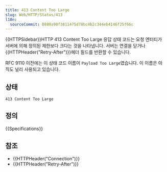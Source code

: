 ```yaml
---
title: 413 Content Too Large
slug: Web/HTTP/Status/413
l10n:
  sourceCommit: 0880a90f3811475d78bc4b2c344eb4146f25f66c
---
```


{{HTTPSidebar}}HTTP 413 Content Too Large 응답 상태 코드는 요청 엔터티가 서버에 의해 정의된 제한보다 크다는 것을 나타냅니다. 서버는 연결을 닫거나 {{HTTPHeader("Retry-After")}}헤더 필드를 반환할 수 있습니다.

RFC 9110 이전에는 이 상태 코드 이름이 `Payload Too Large`였습니다. 이 이름은 아직도 널리 사용되고 있습니다.

## 상태

```http
413 Content Too Large
```

## 정의

{{Specifications}}

## 참조

- {{HTTPHeader("Connection")}}
- {{HTTPHeader("Retry-After")}}
